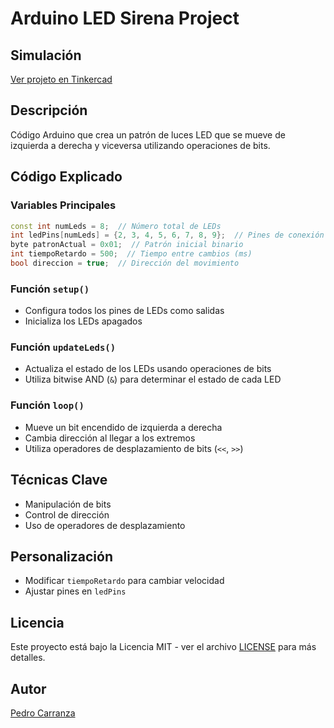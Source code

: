 # Arduino LED Sirena Project

## Simulación
[Ver projeto en Tinkercad](https://www.tinkercad.com/things/01oKUlHFc62-luces-de-sirena)

## Descripción
Código Arduino que crea un patrón de luces LED que se mueve de izquierda a derecha y viceversa utilizando operaciones de bits.

## Código Explicado

### Variables Principales
```cpp
const int numLeds = 8;  // Número total de LEDs
int ledPins[numLeds] = {2, 3, 4, 5, 6, 7, 8, 9};  // Pines de conexión
byte patronActual = 0x01;  // Patrón inicial binario
int tiempoRetardo = 500;  // Tiempo entre cambios (ms)
bool direccion = true;  // Dirección del movimiento
```

### Función `setup()`
- Configura todos los pines de LEDs como salidas
- Inicializa los LEDs apagados

### Función `updateLeds()`
- Actualiza el estado de los LEDs usando operaciones de bits
- Utiliza bitwise AND (`&`) para determinar el estado de cada LED

### Función `loop()`
- Mueve un bit encendido de izquierda a derecha
- Cambia dirección al llegar a los extremos
- Utiliza operadores de desplazamiento de bits (`<<`, `>>`)

## Técnicas Clave
- Manipulación de bits
- Control de dirección 
- Uso de operadores de desplazamiento

## Personalización
- Modificar `tiempoRetardo` para cambiar velocidad
- Ajustar pines en `ledPins`

## Licencia
Este proyecto está bajo la Licencia MIT - ver el archivo [LICENSE](LICENSE) para más detalles.

## Autor
[Pedro Carranza](https://github.com/draexx)
